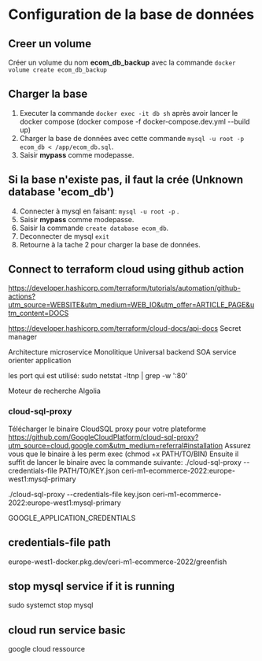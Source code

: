 
# Configuration de la base de données

## Creer un volume 
Créer un volume du nom **ecom_db_backup** avec la commande `docker volume create ecom_db_backup` 

## Charger la base 
1. Executer la commande `docker exec -it db sh` après avoir lancer le docker compose (docker compose -f docker-compose.dev.yml --build up)
2. Charger la base de données avec cette commande `mysql -u root -p ecom_db < /app/ecom_db.sql`. 
3. Saisir **mypass** comme modepasse.

## Si la base n'existe pas, il faut la crée (Unknown database 'ecom_db')
4. Connecter à mysql en faisant: `mysql -u root -p` . 
5. Saisir **mypass** comme modepasse.
6. Saisir la commande `create database ecom_db`.
7. Deconnecter de mysql `exit`
8. Retourne à la tache 2 pour charger la base de données.


## Connect to terraform cloud using github action
https://developer.hashicorp.com/terraform/tutorials/automation/github-actions?utm_source=WEBSITE&utm_medium=WEB_IO&utm_offer=ARTICLE_PAGE&utm_content=DOCS

https://developer.hashicorp.com/terraform/cloud-docs/api-docs
Secret manager 

Architecture microservice
Monolitique
Universal backend
SOA service orienter application 

les port qui est utilisé: sudo netstat -ltnp  | grep -w ':80'

Moteur de recherche
Algolia

### cloud-sql-proxy
Télécharger le binaire CloudSQL proxy pour votre plateforme https://github.com/GoogleCloudPlatform/cloud-sql-proxy?utm_source=cloud.google.com&utm_medium=referral#installation
Assurez vous que le binaire à les perm exec (chmod +x PATH/TO/BIN)
Ensuite il suffit de lancer le binaire avec la commande suivante:
./cloud-sql-proxy --credentials-file PATH/TO/KEY.json ceri-m1-ecommerce-2022:europe-west1:mysql-primary

./cloud-sql-proxy --credentials-file key.json ceri-m1-ecommerce-2022:europe-west1:mysql-primary


GOOGLE_APPLICATION_CREDENTIALS


## credentials-file path
europe-west1-docker.pkg.dev/ceri-m1-ecommerce-2022/greenfish

## stop mysql service if it is running
sudo systemct stop mysql


## cloud run service basic
google cloud ressource
